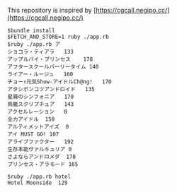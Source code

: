 This repository is inspired by [https://cgcall.negipo.cc/](https://cgcall.negipo.cc/)

```
$bundle install
$FETCH_AND_STORE=1 ruby ./app.rb
$ruby ./app.rb ア                                                                                                                                     
ショコラ・ティアラ	133
アップルパイ・プリンセス	178
アフタースクールパーリータイム	140
ライアー・ルージュ	160
チョー↑元気Show☆アイドルCh@ng!	170
アタシポンコツアンドロイド	135
星屑のシンフォニア	170
鳥籠スクリプチュア	143
アクセルレーション	0
全力アイドル	150
アルティメットアイズ	0
アイ MUST GO!	107
アライブファクター	192
生存本能ヴァルキュリア	0
さよならアンドロメダ	178
プリンセス・アラモード	165

$ruby ./app.rb hotel
Hotel Moonside	129
```
